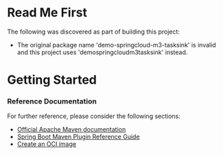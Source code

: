 # Read Me First
The following was discovered as part of building this project:

* The original package name 'demo-springcloud-m3-tasksink' is invalid and this project uses 'demospringcloudm3tasksink' instead.

# Getting Started

### Reference Documentation
For further reference, please consider the following sections:

* [Official Apache Maven documentation](https://maven.apache.org/guides/index.html)
* [Spring Boot Maven Plugin Reference Guide](https://docs.spring.io/spring-boot/docs/2.5.2/maven-plugin/reference/html/)
* [Create an OCI image](https://docs.spring.io/spring-boot/docs/2.5.2/maven-plugin/reference/html/#build-image)

